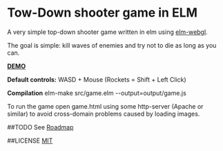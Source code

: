 # Tow-Down shooter game in ELM
A very simple top-down shooter game written in elm using [elm-webgl](https://github.com/elm-community/elm-webgl/).

The goal is simple: kill waves of enemies and try not to die as long as you can.

**[DEMO](http://sulring.github.io/elmion)**

**Default controls:**
WASD + Mouse (Rockets = Shift + Left Click)

**Compilation**
elm-make src/game.elm --output=output/game.js

To run the game open game.html using some http-server (Apache or similar) to avoid cross-domain problems caused by loading images.

##TODO
See [Roadmap](https://github.com/Sulring/elmaction/blob/master/TODO.md)

##LICENSE
[MIT](https://github.com/Sulring/elmaction/blob/master/LICENSE.md)
